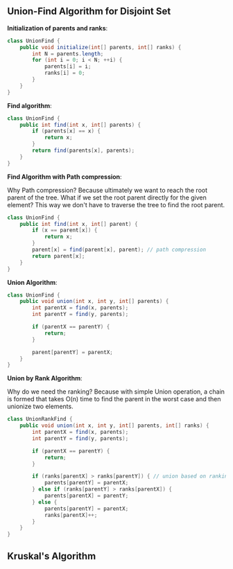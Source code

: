 ## Union-Find Algorithm for Disjoint Set

**Initialization of parents and ranks**:

```java
class UnionFind {
    public void initialize(int[] parents, int[] ranks) {
        int N = parents.length;
        for (int i = 0; i < N; ++i) {
            parents[i] = i;
            ranks[i] = 0;
        }
    }
}
```

**Find algorithm**:

```java
class UnionFind {
    public int find(int x, int[] parents) {
        if (parents[x] == x) {
            return x;
        }
        return find(parents[x], parents);
    }
}
```

**Find Algorithm with Path compression**:

Why Path compression? Because ultimately we want to reach the root parent of the tree. What if we set the root parent directly for the given element? This way we don't have to traverse the tree to find the root parent.

```java
class UnionFind {
    public int find(int x, int[] parent) {
        if (x == parent[x]) {
            return x;
        }
        parent[x] = find(parent[x], parent); // path compression
        return parent[x];
    }
}
```

**Union Algorithm**:

```java
class UnionFind {
    public void union(int x, int y, int[] parents) {
        int parentX = find(x, parents);
        int parentY = find(y, parents);

        if (parentX == parentY) {
            return;
        }

        parent[parentY] = parentX;
    }
}
```

**Union by Rank Algorithm**:

Why do we need the ranking? Because with simple Union operation, a chain is formed that takes O(n) time to find the parent in the worst case and then unionize two elements.

```java
class UnionRankFind {
    public void union(int x, int y, int[] parents, int[] ranks) {
        int parentX = find(x, parents);
        int parentY = find(y, parents);

        if (parentX == parentY) {
            return;
        }

        if (ranks[parentX] > ranks[parentY]) { // union based on ranking
            parents[parentY] = parentX;
        } else if (ranks[parentY] > ranks[parentX]) {
            parents[parentX] = parentY;
        } else {
            parents[parentY] = parentX;
            ranks[parentX]++;
        }
    }
}
```

## Kruskal's Algorithm